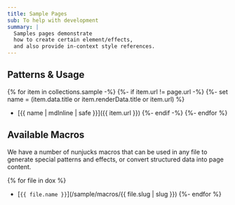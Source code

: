 ```yaml
---
title: Sample Pages
sub: To help with development
summary: |
  Samples pages demonstrate
  how to create certain element/effects,
  and also provide in-context style references.
---
```


## Patterns & Usage

{% for item in collections.sample -%}
{%- if item.url != page.url -%}
{%- set name = (item.data.title or item.renderData.title or item.url) %}
- [{{ name | mdInline | safe }}]({{ item.url }})
{%- endif -%}
{%- endfor %}

## Available Macros

We have a number of nunjucks macros
that can be used in any file
to generate special patterns and effects,
or convert structured data
into page content.

{% for file in dox %}
- [`{{ file.name }}`](/sample/macros/{{ file.slug | slug }})
{%- endfor %}
